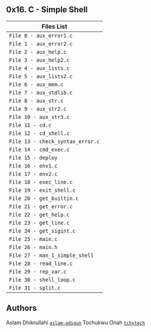 ## 0x16. C - Simple Shell

| Files List |
| ------------ |
| `File 0 - aux_error1.c` |
| `File 1 - aux_error2.c` |
| `File 2 - aux_help.c` |
| `File 3 - aux_help2.c` |
| `File 4 - aux_lists.c` |
| `File 5 - aux_lists2.c` |
| `File 6 - aux_mem.c` |
| `File 7 - aux_stdlib.c` |
| `File 8 - aux_str.c` |
| `File 9 - aux_str2.c` |
| `File 10 - aux_str3.c` |
| `File 11 - cd.c` |
| `File 12 - cd_shell.c` |
| `File 13 - check_syntax_error.c` |
| `File 14 - cmd_exec.c` |
| `File 15 - deploy` |
| `File 16 - env1.c` |
| `File 17 - env2.c` |
| `File 18 - exec_line.c` |
| `File 19 - exit_shell.c` |
| `File 20 - get_builtin.c` |
| `File 21 - get_error.c` |
| `File 22 - get_help.c` |
| `File 23 - get_line.c` |
| `File 24 - get_sigint.c` |
| `File 25 - main.c` |
| `File 26 - main.h` |
| `File 27 - man_1_simple_shell` |
| `File 28 - read_line.c` |
| `File 29 - rep_var.c` |
| `File 30 - shell_loop.c` |
| `File 31 - split.c` |


## Authors
Aslam Dhikrullahi [`aslam-adigun`](https://github.com/aslam-adigun)
Tochukwu Onah [`tchytech`](https://github.com/tchytech)
